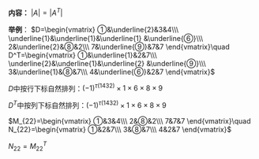 **内容：**
$|A|=|A^T|$

**举例**：
$D=\begin{vmatrix}
①&\underline{2}&3&4\\\ 
\underline{1}&\underline{1}&\underline{1}
&\underline{⑥}\\\ 
2&\underline{2}&⑧&2\\\ 
7&\underline{⑨}&7&7
\end{vmatrix}\quad
D^T=\begin{vmatrix}
①&\underline{1}&2&7\\\ 
\underline{2}&\underline{1}&\underline{2}
&\underline{⑨}\\\ 
3&\underline{1}&⑧&7\\\ 
4&\underline{⑥}&2&7
\end{vmatrix}$

$D$中按行下标自然排列：$(-1)^{\tau{(1432)}}\times1\times6\times8\times9$

$D^T$中按列下标自然排列：$(-1)^{\tau{(1432)}}\times1\times6\times8\times9$

$M_{22}=\begin{vmatrix}
①&3&4\\\ 
2&⑧&2\\\ 
7&7&7
\end{vmatrix}\quad
N_{22}=\begin{vmatrix}
①&2&7\\\ 
3&⑧&7\\\ 
4&2&7
\end{vmatrix}$

$N_{22}=M_{22}^T$